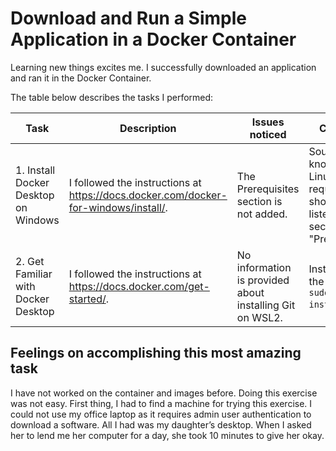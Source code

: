 # Download and Run a Simple Application in a Docker Container
Learning new things excites me. I successfully downloaded an application and ran it in the Docker Container.

The table below describes the tasks I performed:  

| Task | Description | Issues noticed | Comments |
|------|--------------|---------------| --------|
| 1. Install Docker Desktop on Windows | I followed the instructions at https://docs.docker.com/docker-for-windows/install/. | The Prerequisites section is not added. | Sound knowledge of Linux is required. It should be listed in the section "Prerequisites". |
| 2. Get Familiar with Docker Desktop |I followed the instructions at https://docs.docker.com/get-started/.| No information is provided about installing Git on WSL2. | Installed using the command `sudo apt install git`. |

## Feelings on accomplishing this most amazing task


I have not worked on the container and images before. Doing this exercise was not easy. First thing, I had to find a machine for trying this exercise. I could not use my office laptop as it requires admin user authentication to download a software. All I had was my daughter’s desktop. When I asked her to lend me her computer for a day, she took 10 minutes to give her okay.
